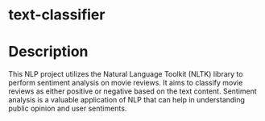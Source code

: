 # text-classifier

<h1>Description</h1> 
This NLP project utilizes the Natural Language Toolkit (NLTK) library to perform sentiment analysis on movie reviews. It aims to classify movie reviews as either positive or negative based on the text content. Sentiment analysis is a valuable application of NLP that can help in understanding public opinion and user sentiments.
